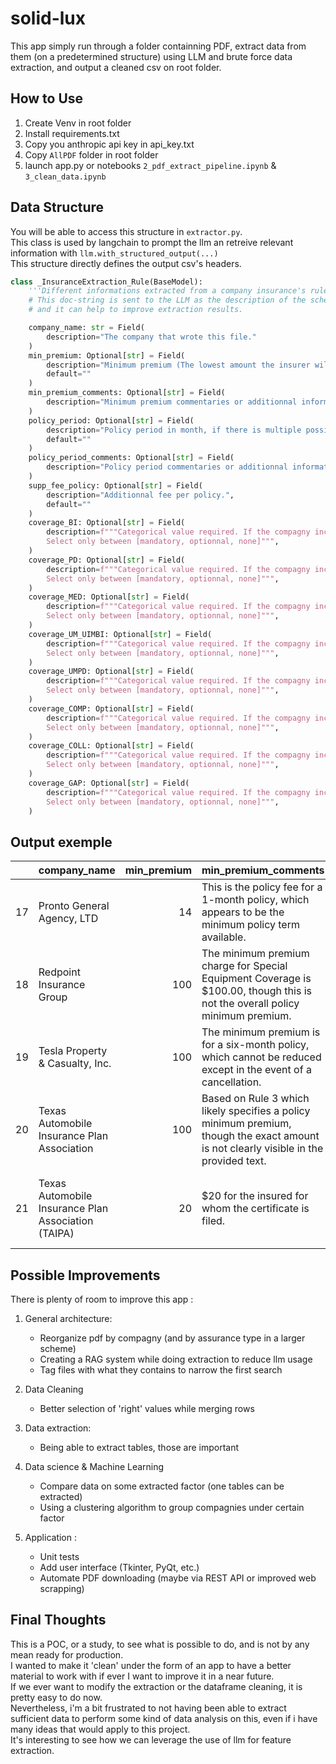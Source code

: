 # solid-lux
This app simply run through a folder containning PDF, extract data from them (on a predetermined structure) using LLM and brute force data extraction, and output a cleaned csv on root folder.

## How to Use
1. Create Venv in root folder
2. Install requirements.txt
3. Copy you anthropic api key in api_key.txt
4. Copy `AllPDF` folder in root folder
5. launch app.py or notebooks `2_pdf_extract_pipeline.ipynb` & `3_clean_data.ipynb`

## Data Structure
You will be able to access this structure in `extractor.py`.  
This class is used by langchain to prompt the llm an retreive relevant information with `llm.with_structured_output(...)`  
This structure directly defines the output csv's headers.

```python
class _InsuranceExtraction_Rule(BaseModel):
    '''Different informations extracted from a company insurance's rule & rate files.'''
    # This doc-string is sent to the LLM as the description of the schema,
    # and it can help to improve extraction results.

    company_name: str = Field(
        description="The company that wrote this file."
    )
    min_premium: Optional[str] = Field(
        description="Minimum premium (The lowest amount the insurer will charge for coverage) in dollars, if there is multiple possible values, take the lowest.", 
        default=""
    )
    min_premium_comments: Optional[str] = Field(
        description="Minimum premium commentaries or additionnal informations"
    )
    policy_period: Optional[str] = Field(
        description="Policy period in month, if there is multiple possible values, take the lowest.", 
        default=""
    )
    policy_period_comments: Optional[str] = Field(
        description="Policy period commentaries or additionnal informations."
    )
    supp_fee_policy: Optional[str] = Field(
        description="Additionnal fee per policy.",
        default=""
    )
    coverage_BI: Optional[str] = Field(
        description=f"""Categorical value required. If the compagny include BI (Bodily Injury) coverage in the formula. 
        Select only between [mandatory, optionnal, none]""", 
    )
    coverage_PD: Optional[str] = Field(
        description=f"""Categorical value required. If the compagny include PD (Property Damage) coverage in the formula. 
        Select only between [mandatory, optionnal, none]""", 
    )
    coverage_MED: Optional[str] = Field(
        description=f"""Categorical value required. If the compagny include MED (Medical Payments) coverage in the formula. 
        Select only between [mandatory, optionnal, none]""", 
    )
    coverage_UM_UIMBI: Optional[str] = Field(
        description=f"""Categorical value required. If the compagny include UM/UIMBI (Uninsured/Underinsured Motorists Bodily Injury) coverage in the formula. 
        Select only between [mandatory, optionnal, none]""", 
    )
    coverage_UMPD: Optional[str] = Field(
        description=f"""Categorical value required. If the compagny include UMPD (Uninsured/Underinsured Motorists Property Damage) coverage in the formula. 
        Select only between [mandatory, optionnal, none]""", 
    )
    coverage_COMP: Optional[str] = Field(
        description=f"""Categorical value required. If the compagny include COMP (Comprehensive) coverage in the formula. 
        Select only between [mandatory, optionnal, none]""", 
    )
    coverage_COLL: Optional[str] = Field(
        description=f"""Categorical value required. If the compagny include COLL (Collision) coverage in the formula. 
        Select only between [mandatory, optionnal, none]""", 
    )
    coverage_GAP: Optional[str] = Field(
        description=f"""Categorical value required. If the compagny include GAP (Auto Loan/Lease Gap Coverage) coverage in the formula. 
        Select only between [mandatory, optionnal, none]""", 
    )
```

## Output exemple
|    | company_name                                                      |   min_premium | min_premium_comments                                                                                                                                                                                                                                                     |   policy_period | policy_period_comments                                                                                                                                                                  |   supp_fee_policy | coverage_BI   | coverage_PD   | coverage_MED   | coverage_UM_UIMBI   | coverage_UMPD   | coverage_COMP   | coverage_COLL   | coverage_GAP   |
|---:|:------------------------------------------------------------------|--------------:|:-------------------------------------------------------------------------------------------------------------------------------------------------------------------------------------------------------------------------------------------------------------------------|----------------:|:----------------------------------------------------------------------------------------------------------------------------------------------------------------------------------------|------------------:|:--------------|:--------------|:---------------|:--------------------|:----------------|:----------------|:----------------|:---------------|
| 17 | Pronto General Agency, LTD                                        |            14 | This is the policy fee for a 1-month policy, which appears to be the minimum policy term available.                                                                                                                                                                      |               1 | Available policy terms are 1 month, 3 months, or 6 months.                                                                                                                              |       1.41354e+08 | mandatory     | mandatory     | optional       | optional            | optional        | optional        | optional        | none           |
| 18 | Redpoint Insurance Group                                          |           100 | The minimum premium charge for Special Equipment Coverage is $100.00, though this is not the overall policy minimum premium.                                                                                                                                             |               1 | Policy terms available are 1 month, 3 month, or 6 month                                                                                                                                 |      82           | mandatory     | mandatory     | optional       | optional            | optional        | optional        | optional        | none           |
| 19 | Tesla Property & Casualty, Inc.                                   |           100 | The minimum premium is for a six-month policy, which cannot be reduced except in the event of a cancellation.                                                                                                                                                            |               6 | Personal Auto Policies may be written for policy periods for 6 months or less.                                                                                                          |       4           | mandatory     | mandatory     | optional       | optional            | optional        | optional        | optional        | optional       |
| 20 | Texas Automobile Insurance Plan Association                       |           100 | Based on Rule 3 which likely specifies a policy minimum premium, though the exact amount is not clearly visible in the provided text.                                                                                                                                    |               6 | Standard policy period appears to be 6 months based on industry standards for auto insurance in Texas.                                                                                  |       4           | mandatory     | mandatory     | optional       | optional            | optional        | optional        | optional        | none           |
| 21 | Texas Automobile Insurance Plan Association (TAIPA)               |            20 | $20 for the insured for whom the certificate is filed.                                                                                                                                                                                                                   |               6 | The document mentions a continuous period of at least six months for leased vehicles to be considered private passenger autos.                                                          |       1           | mandatory     | mandatory     | optional       | optional            | optional        | optional        | optional        | none           |


## Possible Improvements
There is plenty of room to improve this app :

1. General architecture:
	- Reorganize pdf by compagny (and by assurance type in a larger scheme)
	- Creating a RAG system while doing extraction to reduce llm usage
    - Tag files with what they contains to narrow the first search

2. Data Cleaning
    - Better selection of 'right' values while merging rows

3. Data extraction:
	- Being able to extract tables, those are important

4. Data science & Machine Learning
    - Compare data on some extracted factor (one tables can be extracted)
    - Using a clustering algorithm to group compagnies under certain factor

5. Application :
	- Unit tests
	- Add user interface (Tkinter, PyQt, etc.)
    - Automate PDF downloading (maybe via REST API or improved web scrapping)

## Final Thoughts
This is a POC, or a study, to see what is possible to do, and is not by any mean ready for production.  
I wanted to make it 'clean' under the form of an app to have a better material to work with if ever I want to improve it in a near future.  
If we ever want to modify the extraction or the dataframe cleaning, it is pretty easy to do now.  
Nevertheless, i'm a bit frustrated to not having been able to extract sufficient data to perform some kind of data analysis on this, even if i have many ideas that would apply to this project.  
It's interesting to see how we can leverage the use of llm for feature extraction.